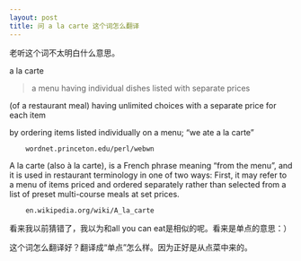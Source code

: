 ```yaml
---
layout: post
title: 问 a la carte 这个词怎么翻译
---
```


老听这个词不太明白什么意思。

a la carte

>a menu having individual dishes listed with separate prices

  (of a restaurant meal) having unlimited choices with a separate price for each item

  by ordering items listed individually on a menu; “we ate a la carte”

        wordnet.princeton.edu/perl/webwn

  

  

A la carte (also à la carte), is a French phrase meaning “from the menu”, and it is used in restaurant terminology in one of two ways: First, it may refer to a menu of items priced and ordered separately rather than selected from a list of preset multi-course meals at set prices.

        en.wikipedia.org/wiki/A_la_carte

看来我以前猜错了，我以为和all you can eat是相似的呢。看来是单点的意思：）

这个词怎么翻译好？翻译成“单点”怎么样。因为正好是从点菜中来的。
